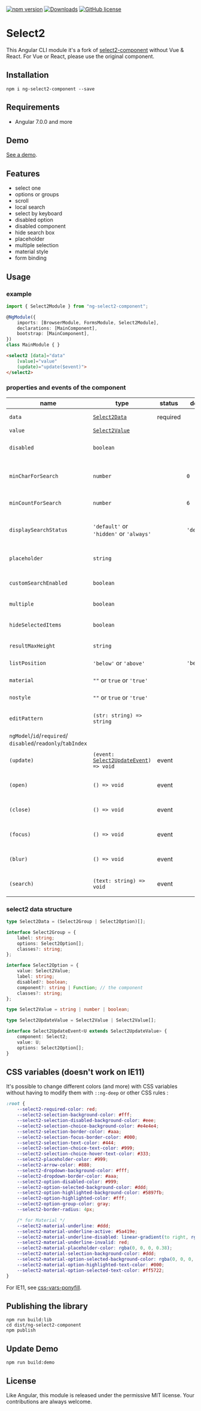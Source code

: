 [![npm version](https://badge.fury.io/js/ng-select2-component.svg)](https://badge.fury.io/js/ng-select2-component) [![Downloads](https://img.shields.io/npm/dm/ng-select2-component.svg)](https://www.npmjs.com/package/ng-select2-component) [![GitHub license](https://img.shields.io/badge/license-MIT-blue.svg)](https://raw.githubusercontent.com/Harvest-Dev/ng-select2/master/LICENSE.md)

# Select2

This Angular CLI module it's a fork of [select2-component](https://github.com/plantain-00/select2-component) without Vue & React. For  Vue or React, please use the original component.

## Installation

```
npm i ng-select2-component --save
```

## Requirements

- Angular 7.0.0 and more

## Demo

[See a demo](https://harvest-dev.github.io/ng-select2/dist/ng-select2/).

## Features

+ select one
+ options or groups
+ scroll
+ local search
+ select by keyboard
+ disabled option
+ disabled component
+ hide search box
+ placeholder
+ multiple selection
+ material style
+ form binding

## Usage

### example

```ts
import { Select2Module } from "ng-select2-component";

@NgModule({
    imports: [BrowserModule, FormsModule, Select2Module],
    declarations: [MainComponent],
    bootstrap: [MainComponent],
})
class MainModule { }
```

```html
<select2 [data]="data"
    [value]="value"
    (update)="update($event)">
</select2>
```
### properties and events of the component

name | type | status | default | description
--- | --- | --- | --- | ---
`data` | [`Select2Data`](#select2-data-structure) | required | |  the data of the select2
`value` | [`Select2Value`](#select2-data-structure)| | | initial value
`disabled` | `boolean` | | |  whether the component is disabled
`minCharForSearch` | `number` | | `0` | start the search when the number of characters is reached
`minCountForSearch` | `number` | | `6` |  hide search box if `options.length < minCountForSearch`
`displaySearchStatus` | `'default'` or `'hidden'` or `'always'` | |  `'default'` | display the search box (`default` : is based on `minCountForSearch`)
`placeholder` | `string` | | | the placeholder string if nothing selected
`customSearchEnabled` | `boolean` | | | will trigger `search` event, and disable inside filter
`multiple` | `boolean` | | | select multiple options
`hideSelectedItems` | `boolean` | | | for `multiple`, remove selected values
`resultMaxHeight` | `string` | | |  change the height size of results
`listPosition` | `'below'` or `'above'` | | `'below'` | the position for the dropdown list
`material` | `""` or `true` or `'true'` | | | enable material style
`nostyle` | `""` or `true` or `'true'` | | | remove border and background color
`editPattern` | `(str: string) => string` | | | use it for change the pattern of the filter search
`ngModel`/`id`/`required`/<br>`disabled`/`readonly`/`tabIndex` | | | |  just like a `select` control | 
`(update)` | `(event: `[`Select2UpdateEvent`](#select2-data-structure)`) => void` | event | |  triggered when user select an option
`(open)` | `() => void` | event | |  triggered when user open the options
`(close)` | `() => void` | event | |  triggered when user close the options
`(focus)` | `() => void` | event | |  triggered when user enters the component
`(blur)` | `() => void` | event | |  triggered when user leaves the component
`(search)` | `(text: string) => void` | event | |  triggered when search text changed

### select2 data structure

```ts
type Select2Data = (Select2Group | Select2Option)[];

interface Select2Group = {
    label: string;
    options: Select2Option[];
    classes?: string;
};

interface Select2Option = {
    value: Select2Value;
    label: string;
    disabled?: boolean;
    component?: string | Function; // the component
    classes?: string;
};

type Select2Value = string | number | boolean;

type Select2UpdateValue = Select2Value | Select2Value[];

interface Select2UpdateEvent<U extends Select2UpdateValue> {
    component: Select2;
    value: U;
    options: Select2Option[];
}
```

## CSS variables (doesn't work on IE11)

It's possible to change different colors (and more) with CSS variables without having to modify them with `::ng-deep` or other CSS rules :

```css
:root {
    --select2-required-color: red;
    --select2-selection-background-color: #fff;
    --select2-selection-disabled-background-color: #eee;
    --select2-selection-choice-background-color: #e4e4e4;
    --select2-selection-border-color: #aaa;
    --select2-selection-focus-border-color: #000;
    --select2-selection-text-color: #444;
    --select2-selection-choice-text-color: #999;
    --select2-selection-choice-hover-text-color: #333;
    --select2-placeholder-color: #999;
    --select2-arrow-color: #888;
    --select2-dropdown-background-color: #fff;
    --select2-dropdown-border-color: #aaa;
    --select2-option-disabled-color: #999;
    --select2-option-selected-background-color: #ddd;
    --select2-option-highlighted-background-color: #5897fb;
    --select2-option-highlighted-color: #fff;
    --select2-option-group-color: gray;
    --select2-border-radius: 4px;

    /* for Material */
    --select2-material-underline: #ddd;
    --select2-material-underline-active: #5a419e;
    --select2-material-underline-disabled: linear-gradient(to right, rgba(0, 0, 0, 0.26) 0, rgba(0, 0, 0, 0.26) 33%, transparent 0);
    --select2-material-underline-invalid: red;
    --select2-material-placeholder-color: rgba(0, 0, 0, 0.38);
    --select2-material-selection-background-color: #ddd;
    --select2-material-option-selected-background-color: rgba(0, 0, 0, 0.04);
    --select2-material-option-highlighted-text-color: #000;
    --select2-material-option-selected-text-color: #ff5722;
}
```

For IE11, see [css-vars-ponyfill](https://github.com/jhildenbiddle/css-vars-ponyfill).

## Publishing the library

```
npm run build:lib
cd dist/ng-select2-component
npm publish
```

## Update Demo

```
npm run build:demo
```

## License

Like Angular, this module is released under the permissive MIT license. Your contributions are always welcome.
